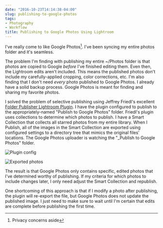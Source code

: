 ```yaml
---
date: "2016-10-23T14:14:38-04:00"
slug: publishing-to-google-photos
tags:
- Photography
- Workflow
title: Publishing to Google Photos Using Lightroom
---
```


I've really come to like Google Photos[^1]. 
I've been syncing my entire photos folder and it's seamless.

The problem I'm finding with publishing my entire ~/Photos folder is that photos
are copied to Google _before_ I've finished editing them. Even then, the
Lightroom edits aren't included. This means the published photos don't include
my carefully-applied cropping, color corrections, etc. I'm also finding that I
don't need _every_ photo published to Google Photos. I already have a solid
backup process. Google Photos is meant for finding and sharing my favorite
photos.

I solved the problem of selective publishing using Jeffrey Friedl's
excellent
[Folder Publisher Lightroom Plugin](http://regex.info/blog/lightroom-goodies/folder-publisher).
I have the plugin configured to publish to the appropriately-named "Publish to
Google Photos" folder. Friedl's plugin uses collections to determine which photos to
publish. I have a Smart Collection that collects all starred
photos from my entire library. When I Publish, all of the images in the Smart Collection are
exported using configured settings to a directory tree that mimics the original
files' locations. The Google Photos uploader is watching the "_Publish to Google
Photos" folder. 

![Plugin config](/img/2016/friedl-plugin.jpg)

![Exported photos](/img/2016/publish-to-google-photos.jpg)

The result is that Google Photos only contains specific, edited photos that I've
determined worthy of publishing. If my criteria for which photos to include
changes later, I only need adjust the Smart Collection and republish.

One shortcoming of this approach is that if I modify a photo after publishing,
the plugin will re-export the file, but Google Photos does not update the
published image. I just need to make sure to wait until I'm certain that edits
are complete before publishing the first time.


[^1]: Privacy concerns aside
